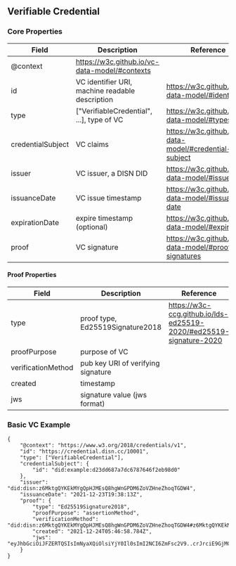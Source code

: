 ## Verifiable Credential
### Core Properties
| Field | Description | Reference |
| ---- | ---- | ---- |
| @context | https://w3c.github.io/vc-data-model/#contexts |
| id | VC identifier URI, machine readable description | https://w3c.github.io/vc-data-model/#identifiers |
| type | ["VerifiableCredential", ...], type of VC | https://w3c.github.io/vc-data-model/#types |
| credentialSubject | VC claims | https://w3c.github.io/vc-data-model/#credential-subject |
| issuer | VC issuer, a DISN DID | https://w3c.github.io/vc-data-model/#issuer |
| issuanceDate | VC issue timestamp | https://w3c.github.io/vc-data-model/#issuance-date |
| expirationDate | expire timestamp (optional) | https://w3c.github.io/vc-data-model/#expiration |
| proof | VC signature | https://w3c.github.io/vc-data-model/#proofs-signatures |  

#### Proof Properties
| Field | Description | Reference |
| ---- | ---- | ---- |
| type | proof type, Ed25519Signature2018 | https://w3c-ccg.github.io/lds-ed25519-2020/#ed25519-signature-2020 |
| proofPurpose | purpose of VC | |
| verificationMethod | pub key URI of verifying signature ||
| created | timestamp | |
| jws | signature value (jws format) || 



### Basic VC Example
```
{
	"@context": "https://www.w3.org/2018/credentials/v1",
	"id": "https://credential.disn.cc/10001",
	"type": ["VerifiableCredential"],
	"credentialSubject": {
		"id": "did:example:d23dd687a7dc6787646f2eb98d0"
	},
	"issuer": "did:disn:z6MktgQYKEkMYgQpHJMEsQ8hgWnGPDM6ZoVZHneZhoqTGDW4",
	"issuanceDate": "2021-12-23T19:38:13Z",
	"proof": {
		"type": "Ed25519Signature2018",
		"proofPurpose": "assertionMethod",
		"verificationMethod": "did:disn:z6MktgQYKEkMYgQpHJMEsQ8hgWnGPDM6ZoVZHneZhoqTGDW4#z6MktgQYKEkMYgQpHJMEsQ8hgWnGPDM6ZoVZHneZhoqTGDW4",
		"created": "2021-12-24T05:46:58.784Z",
		"jws": "eyJhbGciOiJFZERTQSIsImNyaXQiOlsiYjY0Il0sImI2NCI6ZmFsc2V9..crJrciE9GjMC6BEFNPm0QtEqAVZ4jqtoue4NwmTG6MGeBlrMlQs2t6_TfFYDwyX60buK7mXfEnjMsLOaTh0cDQ"
	}
}
```